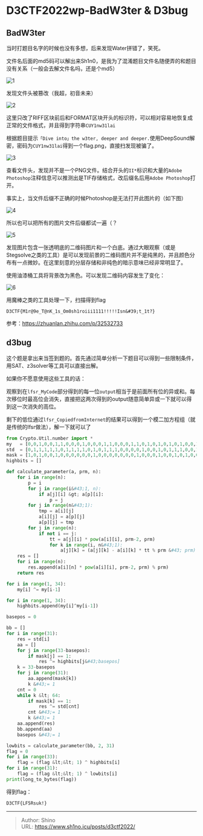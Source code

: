 # D3CTF2022wp-BadW3ter &amp; D3bug


## BadW3ter

当时打题目名字的时候也没有多想，后来发现Water拼错了，笑死。

文件名后面的md5码可以解出来Sh1n0，是我为了混淆题目文件名随便弄的和题目没有关系（一般会去解文件名吗，还是个md5）

![1](/images/D3/1.png)

发现文件头被篡改（我超，初音未来）

![2](/images/D3/2.png)

这里只改了RIFF区块前后和FORMAT区块开头的标识符，可以相对容易地恢复成正常的文件格式，并且得到字符串`CUY1nw31lai`

根据题目提示`「Dive into」the w3ter, deeper and deeper.`使用DeepSound解密，密码为`CUY1nw31lai`得到一个flag.png，直接扫发现被骗了。

![3](/images/D3/3.png)

查看文件头，发现并不是一个PNG文件。结合开头的`II*`标识和大量的`Adobe Photoshop`注释信息可以推测出是TIF存储格式，改后缀名后用`Adobe Photoshop`打开。

事实上，当文件后缀不正确的时候Photoshop是无法打开此图片的（如下图）

![4](/images/D3/4.png)

所以也可以把所有的图片文件后缀都试一遍（？

![5](/images/D3/5.png)

发现图片包含一张透明底的二维码图片和一个白底。通过大眼观察（或是Stegsolve之类的工具）是可以发现前景的二维码图片并不是纯黑的，并且颜色分布有一点微妙。在这里刻意的分层存储和非纯色的暗示意味已经非常明显了。

使用油漆桶工具将背景改为黑色。可以发现二维码内容发生了变化：

![6](/images/D3/6.png)

用魔棒之类的工具处理一下，扫描得到flag

`D3CTF{M1r@9e_T@nK_1s_Om0sh1roiii1111!!!!!Isn&#39;t_1t?}`

参考：https://zhuanlan.zhihu.com/p/32532733

## d3bug

这个题是拿出来当签到题的。首先通过简单分析一下题目可以得到一些限制条件，用SAT、z3solver等工具可以直接出解。

如果你不愿意使用这些工具的话：

观察到在`lfsr_MyCode`部分得到的每一位`output`相当于是前面所有位的异或和。每次移位时最高位会消失，直接把这两次得到的output随意简单异或一下就可以得到这一次消失的高位。

剩下的低位通过`lfsr_CopiedfromInternet`的结果可以得到一个模二加方程组（就是传统的lfsr做法），解一下就可以了

```python
from Crypto.Util.number import *
my   = [0,0,1,0,0,1,1,0,0,0,1,0,0,0,1,1,0,0,0,1,1,0,1,0,1,0,1,0,1,0,0,1,0,0,1]
std  = [0,1,1,1,1,1,0,1,1,1,1,0,1,0,1,1,1,0,0,0,0,1,0,0,1,0,1,1,1,0,0,1,1,0,1]
mask = [1,0,1,0,0,1,0,0,0,0,0,0,1,0,0,0,0,0,0,0,1,0,0,0,1,0,0,1,0,1,0,0,1,0,1,0,0,1,0,0,0,0,0,0,1,0,0,0,0,0,0,0,1,0,0,0,1,0,0,1,0,1,0,0]
highbits = []

def calculate_parameter(a, prm, n):
	for i in range(n):
		p = i
		for j in range(i&#43;1, n):
			if a[j][i] &gt; a[p][i]:
				p = j
		for j in range(n&#43;1):
			tmp = a[i][j]
			a[i][j] = a[p][j]
			a[p][j] = tmp
		for j in range(n):
			if not i == j:
				tt = a[j][i] * pow(a[i][i], prm-2, prm)
				for k in range(i, n&#43;1):
					a[j][k] = (a[j][k] - a[i][k] * tt % prm &#43; prm) % prm
	res = []
	for i in range(n):
		res.append(a[i][n] * pow(a[i][i], prm-2, prm) % prm)
	return res

for i in range(1, 34):
	my[i] ^= my[i-1]

for i in range(1, 34):
	highbits.append(my[i]^my[i-1])

basepos = 0

bb = []
for i in range(31):
	res = std[i]
	aa = []
	for j in range(33-basepos):
		if mask[j] == 1:
			res ^= highbits[j&#43;basepos]
	k = 33-basepos
	for j in range(31):
		aa.append(mask[k])
		k &#43;= 1
	cnt = 0
	while k &lt; 64:
		if mask[k] == 1:
			res ^= std[cnt]
		cnt &#43;= 1
		k &#43;= 1
	aa.append(res)
	bb.append(aa)
	basepos &#43;= 1

lowbits = calculate_parameter(bb, 2, 31)
flag = 0
for i in range(33):
	flag = (flag &lt;&lt; 1) ^ highbits[i]
for i in range(31):
	flag = (flag &lt;&lt; 1) ^ lowbits[i]
print(long_to_bytes(flag))
```

得到flag：

`D3CTF{LF5Rsuk!}`


---

> Author: Shino  
> URL: https://www.sh1no.icu/posts/d3ctf2022/  

